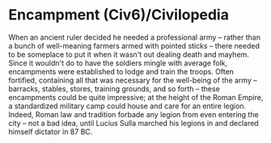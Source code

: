 # Encampment (Civ6)/Civilopedia

When an ancient ruler decided he needed a professional army – rather than a bunch of well-meaning farmers armed with pointed sticks – there needed to be someplace to put it when it wasn't out dealing death and mayhem. Since it wouldn't do to have the soldiers mingle with average folk, encampments were established to lodge and train the troops. Often fortified, containing all that was necessary for the well-being of the army – barracks, stables, stores, training grounds, and so forth – these encampments could be quite impressive; at the height of the Roman Empire, a standardized military camp could house and care for an entire legion. Indeed, Roman law and tradition forbade any legion from even entering the city – not a bad idea, until Lucius Sulla marched his legions in and declared himself dictator in 87 BC.
